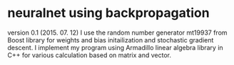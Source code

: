 # neuralnet using backpropagation


version 0.1 (2015. 07. 12)
I use the random number generator mt19937 from Boost library
for weights and bias initailization and stochastic gradient
descent.
I implement my program using Armadillo linear algebra library in C++
for various calculation based on matrix and vector.

